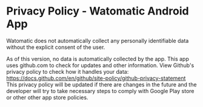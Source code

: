 # Privacy Policy - Watomatic Android App

Watomatic does not automatically collect any personally identifiable data without the explicit consent of the user.

As of this version, no data is automatically collected by the app. This app uses github.com to check for updates and other information. View Github's privacy policy to check how it handles your data: https://docs.github.com/en/github/site-policy/github-privacy-statement
This privacy policy will be updated if there are changes in the future and the developer will try to take necessary steps to comply with Google Play store or other other app store policies.
